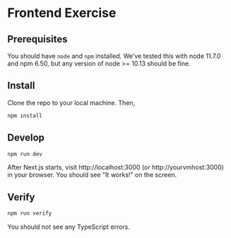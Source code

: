 # Frontend Exercise

## Prerequisites

You should have `node` and `npm` installed. We've tested this with node 11.7.0 and npm 6.50, but any version of node >= 10.13 should be fine.

## Install

Clone the repo to your local machine. Then,

```bash
npm install
```

## Develop

```bash
npm run dev
```

After Next.js starts, visit http://localhost:3000 (or http://yourvmhost:3000) in your browser. You should see "It works!" on the screen.

## Verify

```bash
npm run verify
```

You should not see any TypeScript errors.
